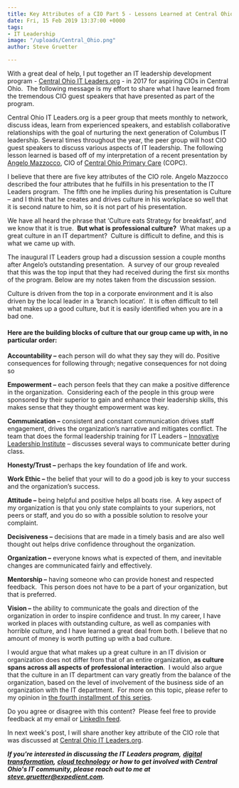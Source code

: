 ```yaml
---
title: Key Attributes of a CIO Part 5 - Lessons Learned at Central Ohio IT Leaders.org
date: Fri, 15 Feb 2019 13:37:00 +0000
tags:
- IT Leadership
image: "/uploads/Central_Ohio.png"
author: Steve Gruetter

---
```

With a great deal of help, I put together an IT leadership development program - [Central Ohio IT Leaders.org](https://itleaders.org/central-ohio/) - in 2017 for aspiring CIOs in Central Ohio.  The following message is my effort to share what I have learned from the tremendous CIO guest speakers that have presented as part of the program. 

Central Ohio IT Leaders.org is a peer group that meets monthly to network, discuss ideas, learn from experienced speakers, and establish collaborative relationships with the goal of nurturing the next generation of Columbus IT leadership. Several times throughout the year, the peer group will host CIO guest speakers to discuss various aspects of IT leadership. The following lesson learned is based off of my interpretation of a recent presentation by [Angelo Mazzocco](https://www.linkedin.com/in/angelomazzocco/), CIO of [Central Ohio Primary Care](https://www.copcp.com/) (COPC). 

I believe that there are five key attributes of the CIO role. Angelo Mazzocco described the four attributes that he fulfills in his presentation to the IT Leaders program.  The fifth one he implies during his presentation is Culture – and I think that he creates and drives culture in his workplace so well that it is second nature to him, so it is not part of his presentation. 

We have all heard the phrase that ‘Culture eats Strategy for breakfast’, and we know that it is true.  **But what is professional culture?**  What makes up a great culture in an IT department?  Culture is difficult to define, and this is what we came up with. 

The inaugural IT Leaders group had a discussion session a couple months after Angelo’s outstanding presentation.  A survey of our group revealed that this was the top input that they had received during the first six months of the program. Below are my notes taken from the discussion session. 

Culture is driven from the top in a corporate environment and it is also driven by the local leader in a ‘branch location’.  It is often difficult to tell what makes up a good culture, but it is easily identified when you are in a bad one.

#### Here are the building blocks of culture that our group came up with, in no particular order:

**Accountability –** each person will do what they say they will do. Positive consequences for following through; negative consequences for not doing so 

**Empowerment –** each person feels that they can make a positive difference in the organization.  Considering each of the people in this group were sponsored by their superior to gain and enhance their leadership skills, this makes sense that they thought empowerment was key. 

**Communication –** consistent and constant communication drives staff engagement, drives the organization’s narrative and mitigates conflict. The team that does the formal leadership training for IT Leaders – [Innovative Leadership Institute](https://www.innovativeleadershipinstitute.com/) – discusses several ways to communicate better during class. 

**Honesty/Trust –** perhaps the key foundation of life and work. 

**Work Ethic –** the belief that your will to do a good job is key to your success and the organization’s success. 

**Attitude –** being helpful and positive helps all boats rise.  A key aspect of my organization is that you only state complaints to your superiors, not peers or staff, and you do so with a possible solution to resolve your complaint. 

**Decisiveness –** decisions that are made in a timely basis and are also well thought out helps drive confidence throughout the organization. 

**Organization –** everyone knows what is expected of them, and inevitable changes are communicated fairly and effectively. 

**Mentorship –** having someone who can provide honest and respected feedback.  This person does not have to be a part of your organization, but that is preferred. 

**Vision –** the ability to communicate the goals and direction of the organization in order to inspire confidence and trust. In my career, I have worked in places with outstanding culture, as well as companies with horrible culture, and I have learned a great deal from both. I believe that no amount of money is worth putting up with a bad culture. 

I would argue that what makes up a great culture in an IT division or organization does not differ from that of an entire organization, **as culture spans across all aspects of professional interaction**.  I would also argue that the culture in an IT department can vary greatly from the balance of the organization, based on the level of involvement of the business side of an organization with the IT department.  For more on this topic, please refer to my opinion in [the fourth installment of this series](https://www.linkedin.com/pulse/key-attributes-cio-part-4-lessons-learned-from-central-gruetter/). 

Do you agree or disagree with this content?  Please feel free to provide feedback at my email or [LinkedIn feed](https://www.linkedin.com/in/stevegruetter/). 

In next week's post, I will share another key attribute of the CIO role that was discussed at [Central Ohio IT Leaders.org](https://itleaders.org/central-ohio/). 

**_If you're interested in discussing the IT Leaders program,_** [**_digital transformation_**](https://www.expedient.com/blog/is-your-organization-continuousnext/)**_,_** [**_cloud technology_**](https://www.expedient.com/services/infrastructure-as-a-service/cloud/) **_or how to get involved with Central Ohio's IT community, please reach out to me at_** [**_steve.gruetter@expedient.com_**](mailto:steve.gruetter@expedient.com)**_._**